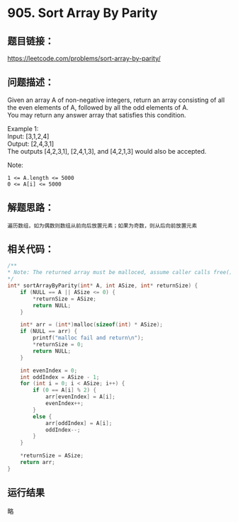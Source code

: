 # 905. Sort Array By Parity

## 题目链接：

https://leetcode.com/problems/sort-array-by-parity/

## 问题描述：

Given an array A of non-negative integers, return an array consisting of all the even elements of A, followed by all the odd elements of A.  
You may return any answer array that satisfies this condition.  

Example 1:  
    Input: [3,1,2,4]    
    Output: [2,4,3,1]    
    The outputs [4,2,3,1], [2,4,1,3], and [4,2,1,3] would also be accepted.    

Note:

    1 <= A.length <= 5000  
    0 <= A[i] <= 5000  

## 解题思路：

    遍历数组，如为偶数则数组从前向后放置元素；如果为奇数，则从后向前放置元素  

## 相关代码：

```c
/**
* Note: The returned array must be malloced, assume caller calls free().
*/
int* sortArrayByParity(int* A, int ASize, int* returnSize) {
	if (NULL == A || ASize <= 0) {
		*returnSize = ASize;
		return NULL;
	}

	int* arr = (int*)malloc(sizeof(int) * ASize);
	if (NULL == arr) {
		printf("malloc fail and return\n");
		*returnSize = 0;
		return NULL;
	}

	int evenIndex = 0;
	int oddIndex = ASize - 1;
	for (int i = 0; i < ASize; i++) {
		if (0 == A[i] % 2) {
			arr[evenIndex] = A[i];
			evenIndex++;
		}
		else {
			arr[oddIndex] = A[i];
			oddIndex--;
		}
	}

	*returnSize = ASize;
	return arr;
}
```

## 运行结果
略
